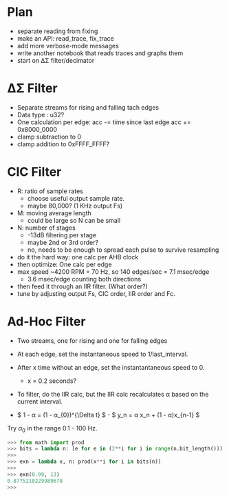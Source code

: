# Plan

- separate reading from fixing
- make an API: read_trace, fix_trace
- add more verbose-mode messages
- write another notebook that reads traces and graphs them
- start on &Delta;&Sigma; filter/decimator

# &Delta;&Sigma; Filter

- Separate streams for rising and falling tach edges
- Data type : u32?
- One calculation per edge:
   acc -= time since last edge
   acc += 0x8000_0000
- clamp subtraction to 0
- clamp addition to 0xFFFF_FFFF?

# CIC Filter

- R: ratio of sample rates
  - choose useful output sample rate.
  - maybe 80,000?  (1 KHz output Fs)
- M: moving average length
  - could be large so N can be small
- N: number of stages
  - -13dB filtering per stage
  - maybe 2nd or 3rd order?
  - no, needs to be enough to spread each pulse to survive resampling
- do it the hard way: one calc per AHB clock
- then optimize: One calc per edge
- max speed ~4200 RPM = 70 Hz, so 140 edges/sec = 7.1 msec/edge
  - 3.6 msec/edge counting both directions
- then feed it through an IIR filter.  (What order?)
- tune by adjusting output Fs, CIC order, IIR order and Fc.

# Ad-Hoc Filter

- Two streams, one for rising and one for falling edges
- At each edge, set the instantaneous speed to 1/last_interval.
- After x time without an edge, set the instantantaneous speed to 0.
  - x = 0.2 seconds?
- To filter, do the IIR calc, but the IIR calc recalculates α based on the current interval.

-  $ 1 - α = (1 - α_{0})^{\Delta t} $ - $ y_n = α x_n + (1 - α)x_{n-1} $

Try $α_0$ in the range 0.1 - 100 Hz.

```python
>>> from math import prod
>>> bits = lambda n: [e for e in (2**i for i in range(n.bit_length())) if n & e]
>>> 
>>> exn = lambda x, n: prod(x**i for i in bits(n))
>>> 
>>> exn(0.99, 13)
0.8775210229989678
>>> 
```
